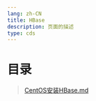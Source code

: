 ```yaml
---
lang: zh-CN  
title: HBase  
description: 页面的描述  
type: cds
---
```



# 目录

> [CentOS安装HBase.md](CentOS安装HBase.md)  


<Comment></Comment>